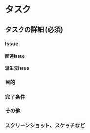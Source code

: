# タスク
<!-- タスク管理用のIssueです！頑張ろうぜ！！ -->

## タスクの詳細 (必須)
<!-- タスクの詳細について、可能な限り書いてください〜
無理ない程度に、分かる範囲で書いてくれると嬉しいよ！！ -->

### Issue
#### 関連Issue
<!-- 関連するIssueがあれば、ここにIssue番号を記載してください。 -->
<!-- この変更により、影響が出ることが分かっているIssueなどが該当します。 -->

#### 派生元Issue
<!-- 派生元のIssue(議論やバグなど)があれば、ここにIssue番号を記載してください。 -->
<!-- 大規模なバグで、影響範囲が広い場合などに、元となるバグ報告Issueなどが該当します。 -->

### 目的
<!-- そのタスクが解決する課題や目的について教えてください。 -->

### 完了条件
<!-- そのタスクがどうすれば完了したと見做せるか教えてください。 -->

### その他
<!-- 他に説明したいことがあれば、教えてください。 -->

### スクリーンショット、スケッチなど
<!-- イメージしている動作や機能のイラスト、写真があれば添付してください。 -->
